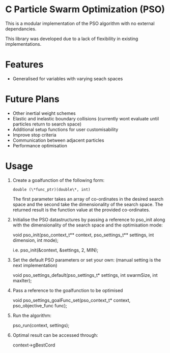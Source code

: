 C Particle Swarm Optimization (PSO)
===

This is a modular implementation of the PSO algorithm with no external dependancies.

This library was developed due to a lack of flexibility in existing implementations.

# Features
- Generalised for variables with varying seach spaces

# Future Plans
- Other inertial weight schemes
- Elastic and inelastic boundary collisions (currently wont evaluate until particles return to search space)
- Additional setup functions for user customisability
- Improve stop criteria
- Communication between adjacent particles
- Performance optimisation

# Usage

1. Create a goalfunction of the following form:

    `double (\*func_ptr)(double\*, int)`
  
    The first parameter takes an array of co-ordinates in the desired search space and the second take the dimensionality of the search space. The returned result is the function value at the provided co-ordinates.
    
2. Initialise the PSO datastructures by passing a reference to pso_init along with the dimensionality of the search space and the optimisation mode:

    void pso_init(pso_context_t\*\* context, pso_settings_t\*\* settings, int dimension, int mode);
    
    i.e. pso_init(&context, &settings, 2, MIN);
    
3. Set the default PSO parameters or set your own: (manual setting is the next implementation)

    void pso_settings_default(pso_settings_t\* settings, int swarmSize, int maxIter);

4. Pass a reference to the goalfunction to be optimised

    void pso_settings_goalFunc_set(pso_context_t\* context, pso_objective_func func);

5. Run the algorithm:

    pso_run(context, settings);

6. Optimal result can be accessed through:
        
    context->gBestCord
